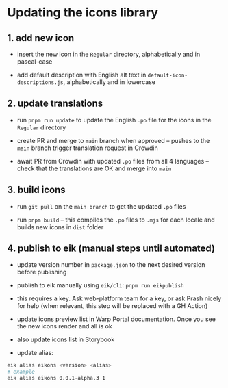 # Updating the icons library

## 1. add new icon

- insert the new icon in the `Regular` directory, alphabetically and in pascal-case

- add default description with English alt text in `default-icon-descriptions.js`, alphabetically and in lowercase

## 2. update translations

- run `pnpm run update` to update the English `.po` file for the icons in the `Regular` directory

- create PR and merge to `main` branch when approved – pushes to the `main` branch trigger translation request in Crowdin

- await PR from Crowdin with updated `.po` files from all 4 languages – check that the translations are OK and merge into `main`

## 3. build icons

- run `git pull` on the `main branch` to get the updated `.po` files

- run `pnpm build` – this compiles the `.po` files to `.mjs` for each locale and builds new icons in `dist` folder


## 4. publish to eik (manual steps until automated)

- update version number in `package.json` to the next desired version before publishing

- publish to eik manually using `eik/cli`: `pnpm run eikpublish`

- this requires a key. Ask web-platform team for a key, or ask Prash nicely for help (when relevant, this step will be replaced with a GH Action)

- update icons preview list in Warp Portal documentation. Once you see the new icons render and all is ok

- also update icons list in Storybook

- update alias:

```bash
eik alias eikons <version> <alias>
# example
eik alias eikons 0.0.1-alpha.3 1
```
